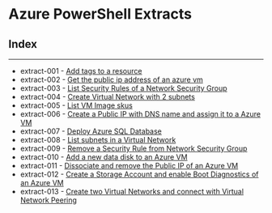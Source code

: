 # Azure PowerShell Extracts

## Index

---

* extract-001 - [Add tags to a resource](extract-001/)
* extract-002 - [Get the public ip address of an azure vm](extract-002/)
* extract-003 - [List Security Rules of a Network Security Group](extract-003/)
* extract-004 - [Create Virtual Network with 2 subnets](extract-004/)
* extract-005 - [List VM Image skus](extract-005/)
* extract-006 - [Create a Public IP with DNS name and assign it to a Azure VM](extract-006/)
* extract-007 - [Deploy Azure SQL Database](extract-007/)
* extract-008 - [List subnets in a Virtual Network](extract-008/)
* extract-009 - [Remove a Security Rule from Network Security Group](extract-009/)
* extract-010 - [Add a new data disk to an Azure VM](extract-010/)
* extract-011 - [Dissociate and remove the Public IP of an Azure VM](extract-011/)
* extract-012 - [Create a Storage Account and enable Boot Diagnostics of an Azure VM](extract-012/)
* extract-013 - [Create two Virtual Networks and connect with Virtual Network Peering](extract-013/)